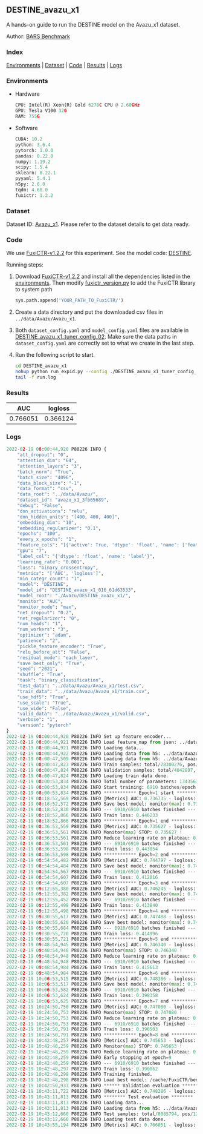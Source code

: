 ## DESTINE_avazu_x1

A hands-on guide to run the DESTINE model on the Avazu_x1 dataset.

Author: [BARS Benchmark](https://github.com/reczoo/BARS/blob/main/CITATION)

### Index

[Environments](#Environments) | [Dataset](#Dataset) | [Code](#Code) | [Results](#Results) | [Logs](#Logs)

### Environments

+ Hardware
  
  ```python
  CPU: Intel(R) Xeon(R) Gold 6278C CPU @ 2.60GHz
  GPU: Tesla V100 32G
  RAM: 755G
  ```

+ Software
  
  ```python
  CUDA: 10.2
  python: 3.6.4
  pytorch: 1.0.0
  pandas: 0.22.0
  numpy: 1.19.2
  scipy: 1.5.4
  sklearn: 0.22.1
  pyyaml: 5.4.1
  h5py: 2.8.0
  tqdm: 4.60.0
  fuxictr: 1.2.2
  ```

### Dataset

Dataset ID: [Avazu_x1](https://github.com/openbenchmark/BARS/blob/master/ctr_prediction/datasets/Avazu#Avazu_x1). Please refer to the dataset details to get data ready.

### Code

We use [FuxiCTR-v1.2.2](https://github.com/reczoo/FuxiCTR/tree/v1.2.2) for this experiment. See the model code: [DESTINE](https://github.com/reczoo/FuxiCTR/blob/v1.2.2/fuxictr/pytorch/models/DESTINE.py).

Running steps:

1. Download [FuxiCTR-v1.2.2](https://github.com/reczoo/FuxiCTR/archive/refs/tags/v1.2.2.zip) and install all the dependencies listed in the [environments](#environments). Then modify [fuxictr_version.py](./fuxictr_version.py#L3) to add the FuxiCTR library to system path
   
   ```python
   sys.path.append('YOUR_PATH_TO_FuxiCTR/')
   ```

2. Create a data directory and put the downloaded csv files in `../data/Avazu/Avazu_x1`.

3. Both `dataset_config.yaml` and `model_config.yaml` files are available in [DESTINE_avazu_x1_tuner_config_02](./DESTINE_avazu_x1_tuner_config_02). Make sure the data paths in `dataset_config.yaml` are correctly set to what we create in the last step.

4. Run the following script to start.
   
   ```bash
   cd DESTINE_avazu_x1
   nohup python run_expid.py --config ./DESTINE_avazu_x1_tuner_config_02 --expid DESTINE_avazu_x1_016_61d63533 --gpu 0 > run.log &
   tail -f run.log
   ```

### Results

| AUC      | logloss  |
|:--------:|:--------:|
| 0.766051 | 0.366124 |

### Logs

```python
2022-02-19 08:00:44,920 P80226 INFO {
    "att_dropout": "0",
    "attention_dim": "64",
    "attention_layers": "3",
    "batch_norm": "True",
    "batch_size": "4096",
    "data_block_size": "-1",
    "data_format": "csv",
    "data_root": "../data/Avazu/",
    "dataset_id": "avazu_x1_3fb65689",
    "debug": "False",
    "dnn_activations": "relu",
    "dnn_hidden_units": "[400, 400, 400]",
    "embedding_dim": "10",
    "embedding_regularizer": "0.1",
    "epochs": "100",
    "every_x_epochs": "1",
    "feature_cols": "[{'active': True, 'dtype': 'float', 'name': ['feat_1', 'feat_2', 'feat_3', 'feat_4', 'feat_5', 'feat_6', 'feat_7', 'feat_8', 'feat_9', 'feat_10', 'feat_11', 'feat_12', 'feat_13', 'feat_14', 'feat_15', 'feat_16', 'feat_17', 'feat_18', 'feat_19', 'feat_20', 'feat_21', 'feat_22'], 'type': 'categorical'}]",
    "gpu": "7",
    "label_col": "{'dtype': 'float', 'name': 'label'}",
    "learning_rate": "0.001",
    "loss": "binary_crossentropy",
    "metrics": "['AUC', 'logloss']",
    "min_categr_count": "1",
    "model": "DESTINE",
    "model_id": "DESTINE_avazu_x1_016_61d63533",
    "model_root": "./Avazu/DESTINE_avazu_x1/",
    "monitor": "AUC",
    "monitor_mode": "max",
    "net_dropout": "0.2",
    "net_regularizer": "0",
    "num_heads": "1",
    "num_workers": "3",
    "optimizer": "adam",
    "patience": "2",
    "pickle_feature_encoder": "True",
    "relu_before_att": "False",
    "residual_mode": "each_layer",
    "save_best_only": "True",
    "seed": "2021",
    "shuffle": "True",
    "task": "binary_classification",
    "test_data": "../data/Avazu/Avazu_x1/test.csv",
    "train_data": "../data/Avazu/Avazu_x1/train.csv",
    "use_hdf5": "True",
    "use_scale": "True",
    "use_wide": "False",
    "valid_data": "../data/Avazu/Avazu_x1/valid.csv",
    "verbose": "1",
    "version": "pytorch"
}
2022-02-19 08:00:44,920 P80226 INFO Set up feature encoder...
2022-02-19 08:00:44,921 P80226 INFO Load feature_map from json: ../data/Avazu/avazu_x1_3fb65689/feature_map.json
2022-02-19 08:00:44,921 P80226 INFO Loading data...
2022-02-19 08:00:44,922 P80226 INFO Loading data from h5: ../data/Avazu/avazu_x1_3fb65689/train.h5
2022-02-19 08:00:47,509 P80226 INFO Loading data from h5: ../data/Avazu/avazu_x1_3fb65689/valid.h5
2022-02-19 08:00:47,823 P80226 INFO Train samples: total/28300276, pos/4953382, neg/23346894, ratio/17.50%, blocks/1
2022-02-19 08:00:47,824 P80226 INFO Validation samples: total/4042897, pos/678699, neg/3364198, ratio/16.79%, blocks/1
2022-02-19 08:00:47,824 P80226 INFO Loading train data done.
2022-02-19 08:00:53,834 P80226 INFO Total number of parameters: 13435637.
2022-02-19 08:00:53,834 P80226 INFO Start training: 6910 batches/epoch
2022-02-19 08:00:53,834 P80226 INFO ************ Epoch=1 start ************
2022-02-19 08:18:52,569 P80226 INFO [Metrics] AUC: 0.736735 - logloss: 0.401595
2022-02-19 08:18:52,572 P80226 INFO Save best model: monitor(max): 0.736735
2022-02-19 08:18:52,830 P80226 INFO --- 6910/6910 batches finished ---
2022-02-19 08:18:52,866 P80226 INFO Train loss: 0.446233
2022-02-19 08:18:52,866 P80226 INFO ************ Epoch=1 end ************
2022-02-19 08:36:53,559 P80226 INFO [Metrics] AUC: 0.735627 - logloss: 0.401445
2022-02-19 08:36:53,561 P80226 INFO Monitor(max) STOP: 0.735627 !
2022-02-19 08:36:53,561 P80226 INFO Reduce learning rate on plateau: 0.000100
2022-02-19 08:36:53,561 P80226 INFO --- 6910/6910 batches finished ---
2022-02-19 08:36:53,598 P80226 INFO Train loss: 0.443054
2022-02-19 08:36:53,598 P80226 INFO ************ Epoch=2 end ************
2022-02-19 08:54:54,482 P80226 INFO [Metrics] AUC: 0.744797 - logloss: 0.397422
2022-02-19 08:54:54,484 P80226 INFO Save best model: monitor(max): 0.744797
2022-02-19 08:54:54,567 P80226 INFO --- 6910/6910 batches finished ---
2022-02-19 08:54:54,607 P80226 INFO Train loss: 0.412016
2022-02-19 08:54:54,607 P80226 INFO ************ Epoch=3 end ************
2022-02-19 09:12:55,380 P80226 INFO [Metrics] AUC: 0.746245 - logloss: 0.396002
2022-02-19 09:12:55,382 P80226 INFO Save best model: monitor(max): 0.746245
2022-02-19 09:12:55,452 P80226 INFO --- 6910/6910 batches finished ---
2022-02-19 09:12:55,498 P80226 INFO Train loss: 0.413840
2022-02-19 09:12:55,498 P80226 INFO ************ Epoch=4 end ************
2022-02-19 09:30:55,617 P80226 INFO [Metrics] AUC: 0.747488 - logloss: 0.395961
2022-02-19 09:30:55,620 P80226 INFO Save best model: monitor(max): 0.747488
2022-02-19 09:30:55,684 P80226 INFO --- 6910/6910 batches finished ---
2022-02-19 09:30:55,720 P80226 INFO Train loss: 0.414996
2022-02-19 09:30:55,721 P80226 INFO ************ Epoch=5 end ************
2022-02-19 09:48:54,945 P80226 INFO [Metrics] AUC: 0.746340 - logloss: 0.396135
2022-02-19 09:48:54,948 P80226 INFO Monitor(max) STOP: 0.746340 !
2022-02-19 09:48:54,948 P80226 INFO Reduce learning rate on plateau: 0.000010
2022-02-19 09:48:54,948 P80226 INFO --- 6910/6910 batches finished ---
2022-02-19 09:48:54,984 P80226 INFO Train loss: 0.415613
2022-02-19 09:48:54,984 P80226 INFO ************ Epoch=6 end ************
2022-02-19 10:06:53,515 P80226 INFO [Metrics] AUC: 0.748386 - logloss: 0.395397
2022-02-19 10:06:53,517 P80226 INFO Save best model: monitor(max): 0.748386
2022-02-19 10:06:53,582 P80226 INFO --- 6910/6910 batches finished ---
2022-02-19 10:06:53,624 P80226 INFO Train loss: 0.398358
2022-02-19 10:06:53,625 P80226 INFO ************ Epoch=7 end ************
2022-02-19 10:24:50,750 P80226 INFO [Metrics] AUC: 0.747080 - logloss: 0.396037
2022-02-19 10:24:50,753 P80226 INFO Monitor(max) STOP: 0.747080 !
2022-02-19 10:24:50,753 P80226 INFO Reduce learning rate on plateau: 0.000001
2022-02-19 10:24:50,753 P80226 INFO --- 6910/6910 batches finished ---
2022-02-19 10:24:50,791 P80226 INFO Train loss: 0.396583
2022-02-19 10:24:50,791 P80226 INFO ************ Epoch=8 end ************
2022-02-19 10:42:48,257 P80226 INFO [Metrics] AUC: 0.745653 - logloss: 0.397259
2022-02-19 10:42:48,259 P80226 INFO Monitor(max) STOP: 0.745653 !
2022-02-19 10:42:48,259 P80226 INFO Reduce learning rate on plateau: 0.000001
2022-02-19 10:42:48,259 P80226 INFO Early stopping at epoch=9
2022-02-19 10:42:48,259 P80226 INFO --- 6910/6910 batches finished ---
2022-02-19 10:42:48,297 P80226 INFO Train loss: 0.390062
2022-02-19 10:42:48,298 P80226 INFO Training finished.
2022-02-19 10:42:48,298 P80226 INFO Load best model: /cache/FuxiCTR/benchmarks_modelarts/Avazu/DESTINE_avazu_x1/avazu_x1_3fb65689/DESTINE_avazu_x1_016_61d63533.model
2022-02-19 10:42:50,933 P80226 INFO ****** Validation evaluation ******
2022-02-19 10:43:11,722 P80226 INFO [Metrics] AUC: 0.748386 - logloss: 0.395397
2022-02-19 10:43:11,813 P80226 INFO ******** Test evaluation ********
2022-02-19 10:43:11,813 P80226 INFO Loading data...
2022-02-19 10:43:11,813 P80226 INFO Loading data from h5: ../data/Avazu/avazu_x1_3fb65689/test.h5
2022-02-19 10:43:12,660 P80226 INFO Test samples: total/8085794, pos/1232985, neg/6852809, ratio/15.25%, blocks/1
2022-02-19 10:43:12,660 P80226 INFO Loading test data done.
2022-02-19 10:43:55,194 P80226 INFO [Metrics] AUC: 0.766051 - logloss: 0.366124
```
